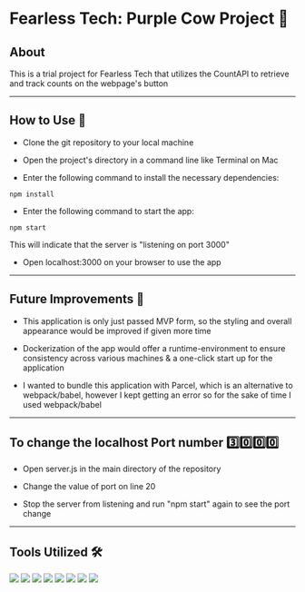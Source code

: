 # Fearless Tech: Purple Cow Project 💜

## About

This is a trial project for Fearless Tech that utilizes the CountAPI to retrieve and track counts on the webpage's button

---

## How to Use 👀

- Clone the git repository to your local machine

- Open the project's directory in a command line like Terminal on Mac

- Enter the following command to install the necessary dependencies:

```
npm install
```

- Enter the following command to start the app:

```
npm start
```

This will indicate that the server is "listening on port 3000"

- Open localhost:3000 on your browser to use the app

---

## Future Improvements 🔨

- This application is only just passed MVP form, so the styling and overall appearance would be improved if given more time

- Dockerization of the app would offer a runtime-environment to ensure consistency across various machines & a one-click start up for the application

- I wanted to bundle this application with Parcel, which is an alternative to webpack/babel, however I kept getting an error so for the sake of time I used webpack/babel

---

## To change the localhost Port number 3️⃣0️⃣0️⃣0️⃣

- Open server.js in the main directory of the repository

- Change the value of port on line 20

- Stop the server from listening and run "npm start" again to see the port change

---

## Tools Utilized 🛠

[![](https://img.shields.io/badge/JavaScript-F7DF1E?logo=javascript&logoColor=black&style=for-the-badge)](https://www.javascript.com/)
[![](https://img.shields.io/badge/ReactJS-61DAFB?logo=react&logoColor=white&style=for-the-badge)](https://reactjs.org/)
[![](https://img.shields.io/badge/HTML-DD4B24?logo=HTML5&logoColor=white&style=for-the-badge)](https://developer.mozilla.org/en-US/docs/Web/HTML)
[![](https://img.shields.io/badge/CSS-254ADD?logo=CSS3&logoColor=white&style=for-the-badge)](https://developer.mozilla.org/en-US/docs/Web/CSS)
[![](https://img.shields.io/badge/Webpack-539AC8?logo=webpack&logoColor=white&style=for-the-badge)](https://webpack.js.org/)
[![](https://img.shields.io/badge/Babel-F9DC3F?logo=babel&logoColor=black&style=for-the-badge)](https://babeljs.io/)
[![](https://img.shields.io/badge/Node.js-43853D?logo=node.js&logoColor=white&style=for-the-badge)](https://nodejs.org/)
[![](https://img.shields.io/badge/Express-FFFFFF?logo=express&logoColor=black&style=for-the-badge)](https://expressjs.com/)
